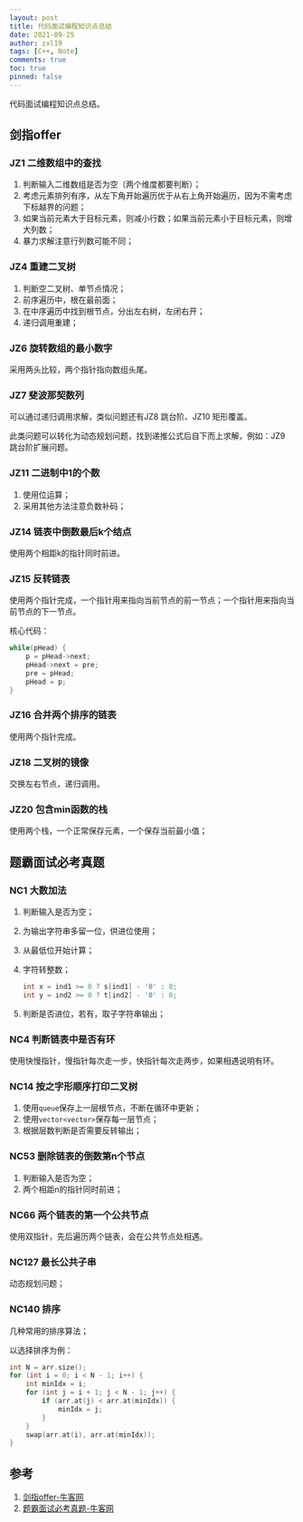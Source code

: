 ```yaml
---
layout: post
title: 代码面试编程知识点总结
date: 2021-09-25
author: zxl19
tags: [C++, Note]
comments: true
toc: true
pinned: false
---
```


代码面试编程知识点总结。

<!-- more -->

## 剑指offer

### JZ1 二维数组中的查找

1. 判断输入二维数组是否为空（两个维度都要判断）；
2. 考虑元素排列有序，从左下角开始遍历优于从右上角开始遍历，因为不需考虑下标越界的问题；
3. 如果当前元素大于目标元素，则减小行数；如果当前元素小于目标元素，则增大列数；
4. 暴力求解注意行列数可能不同；

### JZ4 重建二叉树

1. 判断空二叉树、单节点情况；
2. 前序遍历中，根在最前面；
3. 在中序遍历中找到根节点，分出左右树，左闭右开；
4. 递归调用重建；

### JZ6 旋转数组的最小数字

采用两头比较，两个指针指向数组头尾。

### JZ7 斐波那契数列

可以通过递归调用求解，类似问题还有JZ8 跳台阶、JZ10 矩形覆盖。

此类问题可以转化为动态规划问题，找到递推公式后自下而上求解，例如：JZ9 跳台阶扩展问题。

### JZ11 二进制中1的个数

1. 使用位运算；
2. 采用其他方法注意负数补码；

### JZ14 链表中倒数最后k个结点

使用两个相距k的指针同时前进。

### JZ15 反转链表

使用两个指针完成，一个指针用来指向当前节点的前一节点；一个指针用来指向当前节点的下一节点。

核心代码：

```cpp
while(pHead) {
    p = pHead->next;
    pHead->next = pre;
    pre = pHead;
    pHead = p;
}
```

### JZ16 合并两个排序的链表

使用两个指针完成。

### JZ18 二叉树的镜像

交换左右节点，递归调用。

### JZ20 包含min函数的栈

使用两个栈，一个正常保存元素，一个保存当前最小值；

## 题霸面试必考真题

### NC1 大数加法

1. 判断输入是否为空；
2. 为输出字符串多留一位，供进位使用；
3. 从最低位开始计算；
4. 字符转整数；

    ```cpp
    int x = ind1 >= 0 ? s[ind1] - '0' : 0;
    int y = ind2 >= 0 ? t[ind2] - '0' : 0;
    ```

5. 判断是否进位，若有，取子字符串输出；

### NC4 判断链表中是否有环

使用快慢指针，慢指针每次走一步，快指针每次走两步，如果相遇说明有环。

### NC14 按之字形顺序打印二叉树

1. 使用`queue`保存上一层根节点，不断在循环中更新；
2. 使用`vector<vector>`保存每一层节点；
3. 根据层数判断是否需要反转输出；

### NC53 删除链表的倒数第n个节点

1. 判断输入是否为空；
2. 两个相距n的指针同时前进；

### NC66 两个链表的第一个公共节点

使用双指针，先后遍历两个链表，会在公共节点处相遇。

### NC127 最长公共子串

动态规划问题；

### NC140 排序

几种常用的排序算法；

以选择排序为例：

```cpp
int N = arr.size();
for (int i = 0; i < N - 1; i++) {
    int minIdx = i;
    for (int j = i + 1; j < N - 1; j++) {
        if (arr.at(j) < arr.at(minIdx)) {
            minIdx = j;
        }
    }
    swap(arr.at(i), arr.at(minIdx));
}
```

## 参考

1. [剑指offer-牛客网](https://www.nowcoder.com/ta/coding-interviews)
2. [题霸面试必考真题-牛客网](https://www.nowcoder.com/ta/job-code-total)
